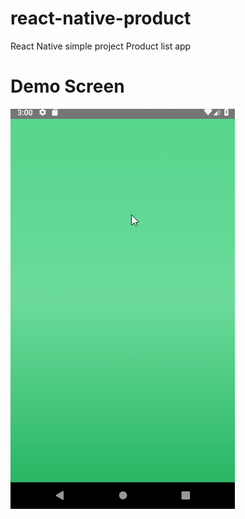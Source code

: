 # react-native-product
React Native simple project Product list app

# Demo Screen
![Demo app example](/Resources/Images/Movie.gif)